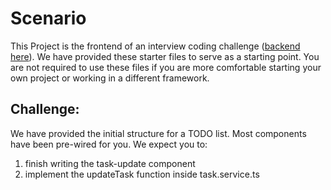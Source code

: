 # Scenario

This Project is the frontend of an interview coding challenge (<a href="https://github.com/roesnera/Interview_Challenge_backend">backend here</a>). We have provided these starter files to serve as a starting point. You are not required to use these files if you are more comfortable starting your own project or working in a different framework.

## Challenge:

We have provided the initial structure for a TODO list. Most components have been pre-wired for you. We expect you to:
<ol>
  <li>finish writing the task-update component</li>
  <li>implement the updateTask function inside task.service.ts</li>
</ol> 
